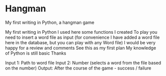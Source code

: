 # Hangman
My first writing in Python, a hangman game

My first writing in Python
I used here some functions I created
To play you need to insert a word file as input (for convenience I have added a word file here in the database, but you can play with any Word file)
I would be very happy for a review and comments
See this as my first plan
My knowledge of Python is still basic
Thanks

Input 1: Path to word file
Input 2: Number (selects a word from the file based on the number)
Output: After the course of the game - success / failure
